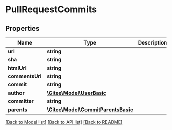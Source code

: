 # PullRequestCommits

## Properties

Name | Type | Description | Notes
------------ | ------------- | ------------- | -------------
**url** | **string** |  | [optional] 
**sha** | **string** |  | [optional] 
**htmlUrl** | **string** |  | [optional] 
**commentsUrl** | **string** |  | [optional] 
**commit** | **string** |  | [optional] 
**author** | [**\Gitee\Model\UserBasic**](UserBasic.md) |  | [optional] 
**committer** | **string** |  | [optional] 
**parents** | [**\Gitee\Model\CommitParentsBasic**](CommitParentsBasic.md) |  | [optional] 

[[Back to Model list]](../../README.md#documentation-for-models) [[Back to API list]](../../README.md#documentation-for-api-endpoints) [[Back to README]](../../README.md)


